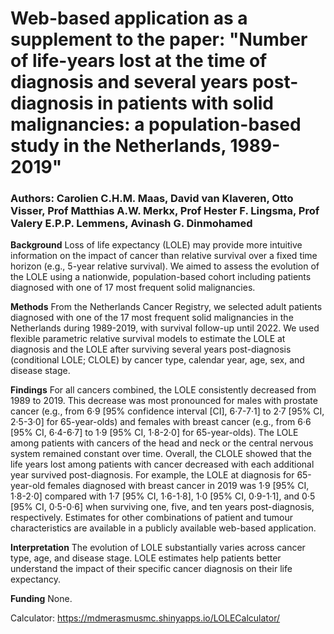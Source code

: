 # Web-based application as a supplement to the paper: "Number of life-years lost at the time of diagnosis and several years post-diagnosis in patients with solid malignancies: a population-based study in the Netherlands, 1989-2019" 

### Authors: Carolien C.H.M. Maas, David van Klaveren, Otto Visser, Prof Matthias A.W. Merkx, Prof Hester F. Lingsma, Prof Valery E.P.P. Lemmens, Avinash G. Dinmohamed

**Background**
Loss of life expectancy (LOLE) may provide more intuitive information on the impact of cancer than relative survival over a fixed time horizon (e.g., 5-year relative survival). We aimed to assess the evolution of the LOLE using a nationwide, population-based cohort including patients diagnosed with one of 17 most frequent solid malignancies.

**Methods**
From the Netherlands Cancer Registry, we selected adult patients diagnosed with one of the 17 most frequent solid malignancies in the Netherlands during 1989-2019, with survival follow-up until 2022. We used flexible parametric relative survival models to estimate the LOLE at diagnosis and the LOLE after surviving several years post-diagnosis (conditional LOLE; CLOLE) by cancer type, calendar year, age, sex, and disease stage.

**Findings**
For all cancers combined, the LOLE consistently decreased from 1989 to 2019. This decrease was most pronounced for males with prostate cancer (e.g., from 6·9 [95% confidence interval [CI], 6·7-7·1] to 2·7 [95% CI, 2·5-3·0] for 65-year-olds) and females with breast cancer (e.g., from 6·6 [95% CI, 6·4-6·7] to 1·9 [95% CI, 1·8-2·0] for 65-year-olds). The LOLE among patients with cancers of the head and neck or the central nervous system remained constant over time. Overall, the CLOLE showed that the life years lost among patients with cancer decreased with each additional year survived post-diagnosis. For example, the LOLE at diagnosis for 65-year-old females diagnosed with breast cancer in 2019 was 1·9 [95% CI, 1·8-2·0] compared with 1·7 [95% CI, 1·6-1·8], 1·0 [95% CI, 0·9-1·1], and 0·5 [95% CI, 0·5-0·6] when surviving one, five, and ten years post-diagnosis, respectively. Estimates for other combinations of patient and tumour characteristics are available in a publicly available web-based application.

**Interpretation**
The evolution of LOLE substantially varies across cancer type, age, and disease stage. LOLE estimates help patients better understand the impact of their specific cancer diagnosis on their life expectancy. 

**Funding**
None.

Calculator: https://mdmerasmusmc.shinyapps.io/LOLECalculator/
